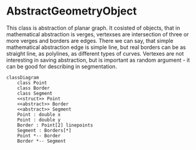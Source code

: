 # AbstractGeometryObject
This class is abstraction of planar graph. It cosisted of objects, that in mathematical abstraction is verges, vertexses are intersection of three or more verges and borders are edges.
There we can say, that simple mathematical abstraction edge is simple line, but real borders can be as straight line, as polylines, as different types of curves. Vertexes are not interesting in saving abstraction, but is important as random argument - it can be good for describing in segmentation.

```mermaid
classDiagram   
    class Point
    class Border
    class Segment
    <<struct>> Point
    <<abstract>> Border
    <<abstract>> Segment
    Point : double x
    Point : double y
    Border : Point[2] linepoints
    Segment : Borders[*]
    Point *-- Border
    Border *-- Segment
```